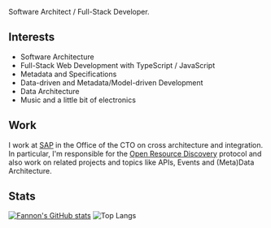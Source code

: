 Software Architect / Full-Stack Developer.

## Interests
* Software Architecture
* Full-Stack Web Development with TypeScript / JavaScript
* Metadata and Specifications
* Data-driven and Metadata/Model-driven Development
* Data Architecture
* Music and a little bit of electronics

## Work 
I work at [SAP](https://sap.com) in the Office of the CTO on cross architecture and integration.
In particular, I'm responsible for the [Open Resource Discovery](https://sap.github.io/open-resource-discovery/) protocol and also work on related projects and topics like APIs, Events and (Meta)Data Architecture.

## Stats

[![Fannon's GitHub stats](https://github-readme-stats.vercel.app/api?username=Fannon&count_private=true&theme=dark&show_icons=true&show=reviews&hide_rank=true)](https://github.com/Fannon/github-readme-stats)
![Top Langs](https://github-readme-stats.vercel.app/api/top-langs/?username=Fannon&theme=dark&layout=compact&count_private=true)
